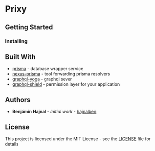 # Prixy

## Getting Started

### Installing

## Built With

* [prisma](https://github.com/prisma/prisma) - database wrapper service
* [nexus-prisma](https://github.com/prisma/nexus-prisma) - tool forwarding prisma resolvers
* [graphql-yoga](https://github.com/prisma/graphql-yoga) - graphql sever
* [graphql-shield](https://github.com/maticzav/graphql-shield) - permission layer for your application


## Authors

* **Benjámin Hajnal** - *Initial work* - [hajnalben](https://github.com/hajnalben)

## License

This project is licensed under the MIT License - see the [LICENSE](LICENSE) file for details
